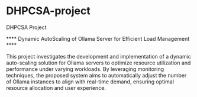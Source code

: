 # DHPCSA-project
DHPCSA Project

**** Dynamic AutoScaling of Ollama Server for Efficient Load Management ****

This project investigates the development and implementation of a dynamic auto-scaling solution for Ollama servers to optimize resource utilization and performance under varying workloads. By leveraging monitoring techniques, the proposed system aims to automatically adjust the number of Ollama instances to align with real-time demand, ensuring optimal resource allocation and user experience.
